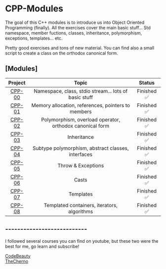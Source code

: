 # CPP-Modules

The goal of this C++ modules is to introduce us into Object Oriented Programming (finally).
All the exercises cover the main basic stuff... Std namespace, member fuctions, classes, inheritance, polymorphism, exceptions, templates... etc.

Pretty good exercises and tons of new material.
You can find also a small script to create a class on the orthodox canonical form.

## [Modules]

|     Project		| Topic | Status | 
|:----------------:|:--------:|:-----:|
|[CPP-00](https://github.com/durantecode/CPP-00)|Namespace, class, stdio stream... lots of basic stuff       | Finished ✅ |
|[CPP-01](https://github.com/durantecode/CPP-01)|Memory allocation, references, pointers to members | Finished ✅ |
|[CPP-02](https://github.com/durantecode/CPP-02)|Polymorphism, overload operator, orthodox canonical form    | Finished ✅ |
|[CPP-03](https://github.com/durantecode/CPP-03)|Inheritance     | Finished ✅ |
|[CPP-04](https://github.com/durantecode/CPP-04)|Subtype polymorphism, abstract classes, interfaces | Finished ✅ |
|[CPP-05](https://github.com/durantecode/CPP-05)|Throw & Exceptions | Finished ✅ |
|[CPP-06](https://github.com/durantecode/CPP-06)|Casts | Finished ✅ |
|[CPP-07](https://github.com/durantecode/CPP-07)|Templates | Finished ✅ |
|[CPP-08](https://github.com/durantecode/CPP-08)|Templated containers, iterators, algorithms | Finished ✅ |

## ---------------------------

I followed several courses you can find on youtube, but these two were the best for me, go learn and subscribe!

[CodeBeauty](https://www.youtube.com/watch?v=iVLQeWbgbXs&list=PL43pGnjiVwgTJg7uz8KUGdXRdGKE0W_jN) \
[TheCherno](https://www.youtube.com/playlist?list=PLlrATfBNZ98dudnM48yfGUldqGD0S4FFb)

